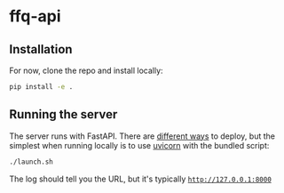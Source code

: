# ffq-api

## Installation

For now, clone the repo and install locally:

```bash
pip install -e .
```

## Running the server

The server runs with FastAPI. There are [different ways](https://fastapi.tiangolo.com/deployment/) to deploy, but the simplest when running locally is to use [uvicorn](https://www.uvicorn.org) with the bundled script:

```bash
./launch.sh
```

The log should tell you the URL, but it's typically [`http://127.0.0.1:8000`](http://127.0.0.1:8000)
